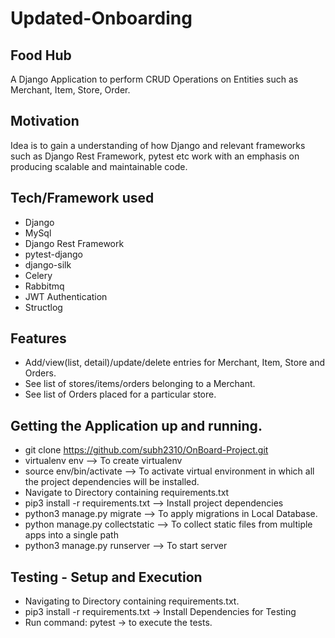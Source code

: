 # Updated-Onboarding
## Food Hub
 A Django Application to perform CRUD Operations on Entities such as Merchant, Item, Store, Order.

## Motivation
Idea is to gain a understanding of how Django and relevant frameworks such as Django Rest Framework, pytest etc work with an emphasis on producing scalable and maintainable code.

## Tech/Framework used

- Django 
- MySql 
- Django Rest Framework
- pytest-django 
- django-silk  
- Celery
- Rabbitmq
- JWT Authentication
- Structlog

## Features
- Add/view(list, detail)/update/delete entries for Merchant, Item, Store and Orders.
- See list of stores/items/orders belonging to a Merchant.
- See list of Orders placed for a particular store. 


## Getting the Application up and running. 
- git clone https://github.com/subh2310/OnBoard-Project.git
- virtualenv env --> To create virtualenv
- source env/bin/activate --> To activate virtual environment in which all the project dependencies will be installed.
- Navigate to Directory containing requirements.txt 
- pip3 install -r requirements.txt --> Install project dependencies
- python3 manage.py migrate  --> To apply migrations in Local Database. 
- python manage.py collectstatic --> To collect static files from multiple apps into a single path
- python3 manage.py runserver --> To start server


## Testing - Setup and Execution 
- Navigating to Directory containing requirements.txt.
- pip3 install -r requirements.txt -> Install Dependencies for Testing
- Run command: pytest -> to execute the tests.


